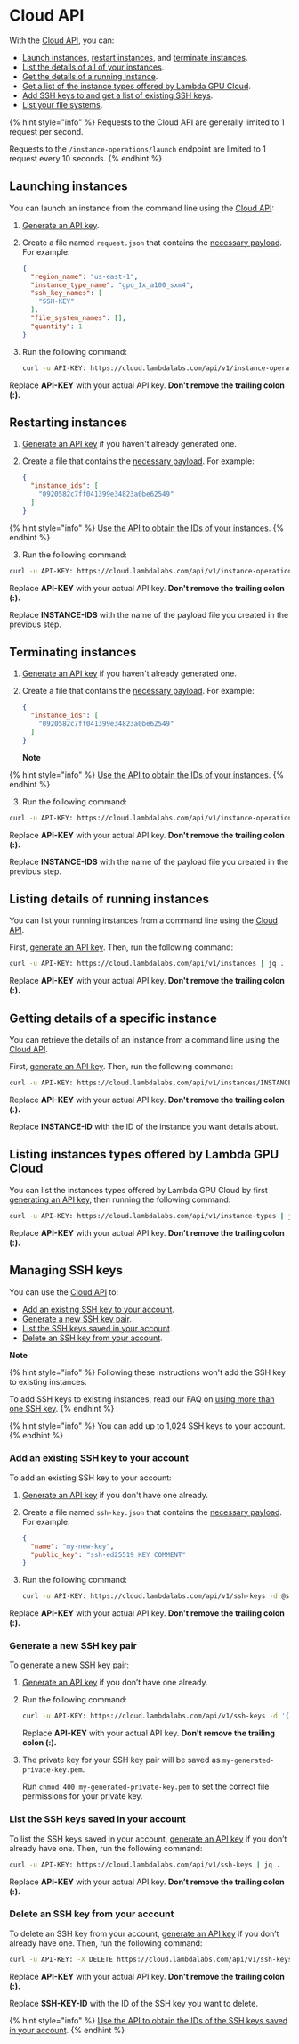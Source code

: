 # Cloud API

With the [Cloud API](https://cloud.lambdalabs.com/api/v1/docs), you can:

* [Launch instances](cloud-api.md#launching-instances), [restart instances](cloud-api.md#restarting-instances), and [terminate instances](cloud-api.md#terminating-instances).
* [List the details of all of your instances](cloud-api.md#listing-details-of-running-instances).
* [Get the details of a running instance](cloud-api.md#getting-details-of-a-specific-instance).
* [Get a list of the instance types offered by Lambda GPU Cloud](cloud-api.md#listing-instances-types-offered-by-lambda-gpu-cloud).
* [Add SSH keys to and get a list of existing SSH keys](https://docs.lambdalabs.com/cloud/api-add-ssh-key/).
* [List your file systems](https://docs.lambdalabs.com/cloud/list-file-systems-api/).

{% hint style="info" %}
Requests to the Cloud API are generally limited to 1 request per second.

Requests to the `/instance-operations/launch` endpoint are limited to 1 request every 10 seconds.
{% endhint %}

## Launching instances

You can launch an instance from the command line using the [Cloud API](https://cloud.lambdalabs.com/api/v1/docs):

1. [Generate an API key](https://cloud.lambdalabs.com/api-keys).
2.  Create a file named `request.json` that contains the [necessary payload](https://cloud.lambdalabs.com/api/v1/docs#operation/launchInstance). For example:

    ```json
    {
      "region_name": "us-east-1",
      "instance_type_name": "gpu_1x_a100_sxm4",
      "ssh_key_names": [
        "SSH-KEY"
      ],
      "file_system_names": [],
      "quantity": 1
    }
    ```
3.  Run the following command:

    ```bash
    curl -u API-KEY: https://cloud.lambdalabs.com/api/v1/instance-operations/launch -d @request.json -H "Content-Type: application/json" | jq .
    ```

Replace **API-KEY** with your actual API key. **Don't remove the trailing colon (:).**

## Restarting instances

1. [Generate an API key](https://cloud.lambdalabs.com/api-keys) if you haven't already generated one.
2.  Create a file that contains the [necessary payload](https://cloud.lambdalabs.com/api/v1/docs#operation/restartInstance). For example:

    ```json
    {
      "instance_ids": [
        "0920582c7ff041399e34823a0be62549"
      ]
    }
    ```

{% hint style="info" %}
[Use the API to obtain the IDs of your instances](https://docs.lambdalabs.com/cloud/list-running-instances/).
{% endhint %}

3. Run the following command:

```bash
curl -u API-KEY: https://cloud.lambdalabs.com/api/v1/instance-operations/restart -d @INSTANCE-IDS -H "Content-Type: application/json" | jq .
```

Replace **API-KEY** with your actual API key. **Don't remove the trailing colon (:).**

Replace **INSTANCE-IDS** with the name of the payload file you created in the previous step.

## Terminating instances

1. [Generate an API key](https://cloud.lambdalabs.com/api-keys) if you haven't already generated one.
2.  Create a file that contains the [necessary payload](https://cloud.lambdalabs.com/api/v1/docs#operation/terminateInstance). For example:

    ```json
    {
      "instance_ids": [
        "0920582c7ff041399e34823a0be62549"
      ]
    }
    ```

    **Note**

{% hint style="info" %}
[Use the API to obtain the IDs of your instances](https://docs.lambdalabs.com/cloud/list-running-instances/).
{% endhint %}

3. Run the following command:

```bash
curl -u API-KEY: https://cloud.lambdalabs.com/api/v1/instance-operations/terminate -d @INSTANCE-IDS -H "Content-Type: application/json" | jq .
```

Replace **API-KEY** with your actual API key. **Don't remove the trailing colon (:).**

Replace **INSTANCE-IDS** with the name of the payload file you created in the previous step.

## Listing details of running instances

You can list your running instances from a command line using the [Cloud API](https://cloud.lambdalabs.com/api/v1/docs).

First, [generate an API key](https://cloud.lambdalabs.com/api-keys). Then, run the following command:

```bash
curl -u API-KEY: https://cloud.lambdalabs.com/api/v1/instances | jq .
```

Replace **API-KEY** with your actual API key. **Don't remove the trailing colon (:).**

## Getting details of a specific instance

You can retrieve the details of an instance from a command line using the [Cloud API](https://cloud.lambdalabs.com/api/v1/docs).

First, [generate an API key](https://cloud.lambdalabs.com/api-keys). Then, run the following command:

```bash
curl -u API-KEY: https://cloud.lambdalabs.com/api/v1/instances/INSTANCE-ID | jq .
```

Replace **API-KEY** with your actual API key. **Don't remove the trailing colon (:).**

Replace **INSTANCE-ID** with the ID of the instance you want details about.

## Listing instances types offered by Lambda GPU Cloud

You can list the instances types offered by Lambda GPU Cloud by first [generating an API key](https://cloud.lambdalabs.com/api-keys), then running the following command:

```bash
curl -u API-KEY: https://cloud.lambdalabs.com/api/v1/instance-types | jq .
```

Replace **API-KEY** with your actual API key. **Don’t remove the trailing colon (:).**

## Managing SSH keys

You can use the [Cloud API](https://cloud.lambdalabs.com/api/v1/docs) to:

* [Add an existing SSH key to your account](https://docs.lambdalabs.com/cloud/api-add-ssh-key/#add-an-existing-ssh-key-to-your-account).
* [Generate a new SSH key pair](https://docs.lambdalabs.com/cloud/api-add-ssh-key/#generate-a-new-ssh-key-pair).
* [List the SSH keys saved in your account](https://docs.lambdalabs.com/cloud/api-add-ssh-key/#list-the-ssh-keys-saved-in-your-account).
* [Delete an SSH key from your account](https://docs.lambdalabs.com/cloud/api-add-ssh-key/#delete-an-ssh-key-from-your-account).

**Note**

{% hint style="info" %}
Following these instructions won't add the SSH key to existing instances.

To add SSH keys to existing instances, read our FAQ on [using more than one SSH key](https://docs.lambdalabs.com/cloud/more-than-one-ssh-key/).
{% endhint %}

{% hint style="info" %}
You can add up to 1,024 SSH keys to your account.
{% endhint %}

### Add an existing SSH key to your account <a href="#add-an-existing-ssh-key-to-your-account" id="add-an-existing-ssh-key-to-your-account"></a>

To add an existing SSH key to your account:

1. [Generate an API key](https://cloud.lambdalabs.com/api-keys) if you don't have one already.
2.  Create a file named `ssh-key.json` that contains the [necessary payload](https://cloud.lambdalabs.com/api/v1/docs#operation/launchInstance). For example:

    ```json
    {
      "name": "my-new-key",
      "public_key": "ssh-ed25519 KEY COMMENT"
    }
    ```
3.  Run the following command:

    ```bash
    curl -u API-KEY: https://cloud.lambdalabs.com/api/v1/ssh-keys -d @ssh-key.json -H "Content-Type: application/json" | jq .
    ```

Replace **API-KEY** with your actual API key. **Don't remove the trailing colon (:).**

### Generate a new SSH key pair <a href="#generate-a-new-ssh-key-pair" id="generate-a-new-ssh-key-pair"></a>

To generate a new SSH key pair:

1. [Generate an API key](https://cloud.lambdalabs.com/api-keys) if you don’t have one already.
2.  Run the following command:

    ```bash
    curl -u API-KEY: https://cloud.lambdalabs.com/api/v1/ssh-keys -d '{ "name": "my-generated-key" }' -H "Content-Type: application/json" | jq -r '.data.private_key' > my-generated-private-key.pem
    ```

    Replace **API-KEY** with your actual API key. **Don't remove the trailing colon (:).**
3.  The private key for your SSH key pair will be saved as `my-generated-private-key.pem`.

    Run `chmod 400 my-generated-private-key.pem` to set the correct file permissions for your private key.

### List the SSH keys saved in your account <a href="#list-the-ssh-keys-saved-in-your-account" id="list-the-ssh-keys-saved-in-your-account"></a>

To list the SSH keys saved in your account, [generate an API key](https://cloud.lambdalabs.com/api-keys) if you don’t already have one. Then, run the following command:

```bash
curl -u API-KEY: https://cloud.lambdalabs.com/api/v1/ssh-keys | jq .
```

Replace **API-KEY** with your actual API key. **Don’t remove the trailing colon (:).**

### Delete an SSH key from your account <a href="#delete-an-ssh-key-from-your-account" id="delete-an-ssh-key-from-your-account"></a>

To delete an SSH key from your account, [generate an API key](https://cloud.lambdalabs.com/api-keys) if you don’t already have one. Then, run the following command:

```bash
curl -u API-KEY: -X DELETE https://cloud.lambdalabs.com/api/v1/ssh-keys/SSH-KEY-ID
```

Replace **API-KEY** with your actual API key. **Don't remove the trailing colon (:).**

Replace **SSH-KEY-ID** with the ID of the SSH key you want to delete.

{% hint style="info" %}
[Use the API to obtain the IDs of the SSH keys saved in your account](https://docs.lambdalabs.com/cloud/api-add-ssh-key/#list-the-ssh-keys-saved-in-your-account).
{% endhint %}

